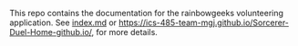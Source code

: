 This repo contains the documentation for the rainbowgeeks volunteering application. See [index.md](https://github.com/rainbowgeeks/rainbowgeeks.github.io/blob/main/index.md) or https://ics-485-team-mgj.github.io/Sorcerer-Duel-Home-github.io/, for more details.

